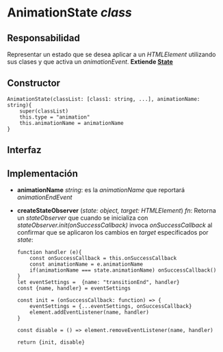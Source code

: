 # AnimationState _class_

## Responsabilidad

Representar un estado que se desea aplicar a un _HTMLElement_ utilizando sus clases y que activa un _animationEvent_. **Extiende [State](./State.md)**

## Constructor

```
AnimationState(classList: [class1: string, ...], animationName: string){
    super(classList)
    this.type = "animation"
    this.animationName = animationName
}
```

## Interfaz

## Implementación

-   **animationName** _string_: es la _animationName_ que reportará _animationEndEvent_

-   **createStateObserver** (_state: object, target: HTMLElement_) _fn_: Retorna un _stateObserver_ que cuando se inicializa con _stateObserver.init(onSuccessCallback)_ invoca _onSuccessCallback_ al confirmar que se aplicaron los cambios en _target_ especificados por _state_:

    ```
    function handler (e){
        const onSuccessCallback = this.onSuccessCallback
        const animationName = e.animationName
        if(animationName === state.animationName) onSuccessCallback()
    }
    let eventSettings =  {name: "transitionEnd", handler}
    const {name, handler} = eventSettings

    const init = (onSuccessCallback: function) => {
        eventSettings = {...eventSettings, onSuccessCallback}
        element.addEventListener(name, handler)
    }

    const disable = () => element.removeEventListener(name, handler)

    return {init, disable}
    ```
